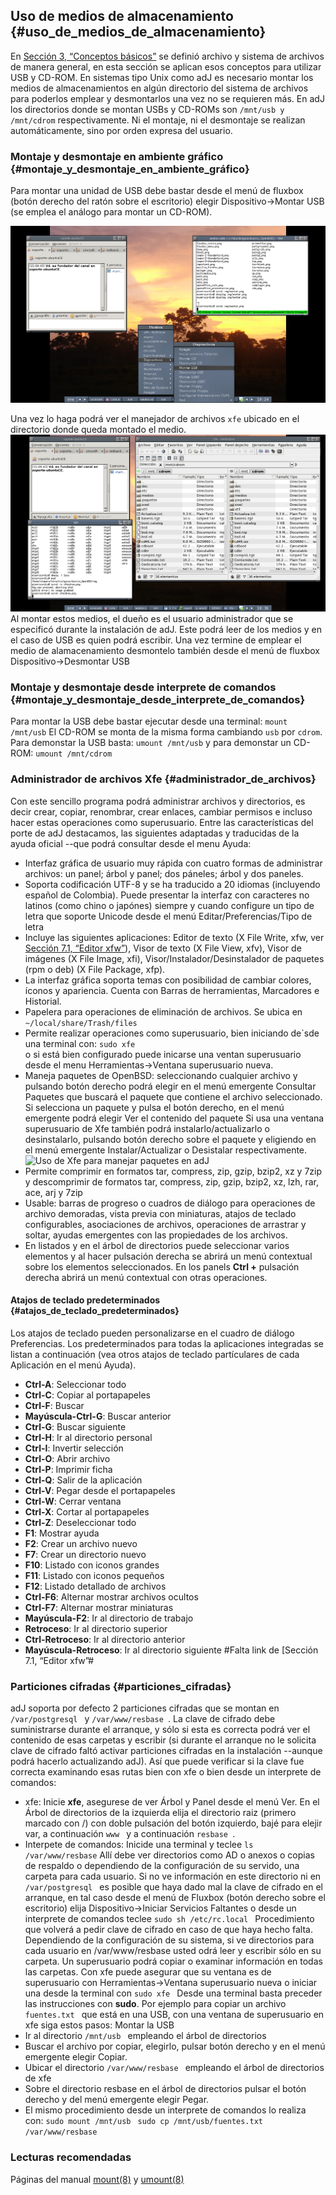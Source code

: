 ## Uso de medios de almacenamiento {#uso_de_medios_de_almacenamiento}

En [Sección 3, “Conceptos básicos”](http://socrates.io/#KaOWf1G) se definió archivo y sistema de archivos de manera 
general, en esta sección se aplican esos conceptos para utilizar USB y CD-ROM.
En sistemas tipo Unix como adJ es necesario montar los medios de almacenamientos en algún directorio del sistema de 
archivos para poderlos emplear y desmontarlos una vez no se requieren más. En adJ los directorios donde se montan 
USBs y CD-ROMs son ```/mnt/usb y /mnt/cdrom``` respectivamente. Ni el montaje, ni el desmontaje se realizan 
automáticamente, sino por orden expresa del usuario.

### Montaje y desmontaje en ambiente gráfico {#montaje_y_desmontaje_en_ambiente_gráfico}

Para montar una unidad de USB debe bastar desde el menú de fluxbox (botón derecho del ratón sobre el escritorio) elegir Dispositivo->Montar USB (se emplea el análogo para montar un CD-ROM).

![](img/montar.png)


Una vez lo haga podrá ver el manejador de archivos ```xfe``` ubicado en el directorio donde queda montado el medio.
![](img/xfecdrom.png)
Al montar estos medios, el dueño es el usuario administrador que se especificó durante la instalación de adJ. 
Este podrá leer de los medios y en el caso de USB es quien podrá escribir.
Una vez termine de emplear el medio de alamacenamiento desmontelo también desde el menú de fluxbox 
Dispositivo->Desmontar USB

### Montaje y desmontaje desde interprete de comandos {#montaje_y_desmontaje_desde_interprete_de_comandos}

Para montar la USB debe bastar ejecutar desde una terminal:
```mount /mnt/usb```
El CD-ROM se monta de la misma forma cambiando ```usb``` por ```cdrom```.
Para demonstar la USB basta:
```umount /mnt/usb```
y para demonstar un CD-ROM:
```umount /mnt/cdrom```
            
### Administrador de archivos Xfe {#administrador_de_archivos}
 
Con este sencillo programa podrá administrar archivos y directorios, es decir crear, copiar, renombrar, crear 
enlaces, cambiar permisos e incluso hacer estas operaciones como superusuario.
Entre las características del porte de adJ destacamos, las siguientes adaptadas y traducidas de la ayuda oficial 
--que podrá consultar desde el menu Ayuda:
  - Interfaz gráfica de usuario muy rápida con cuatro formas de administrar archivos: un panel; árbol y panel; dos 
  páneles; árbol y dos paneles.
   - Soporta codificación UTF-8 y se ha traducido a 20 idiomas (incluyendo español de Colombia). Puede presentar la 
  interfaz con caracteres no latinos (como chino o japónes) siempre y cuando configure un tipo de letra que soporte 
  Unicode desde el menú Editar/Preferencias/Tipo de letra
   - Incluye las siguientes aplicaciones: Editor de texto (X File Write, xfw, ver [Sección 7.1, “Editor xfw”]()), 
   Visor de texto (X File View, xfv), Visor de imágenes (X File Image, xfi), Visor/Instalador/Desinstalador de 
   paquetes (rpm o deb) (X File Package, xfp).
   - La interfaz gráfica soporta temas con posibilidad de cambiar colores, íconos y apariencia. Cuenta con Barras 
   de herramientas, Marcadores e Historial.
   - Papelera para operaciones de eliminación de archivos. Se ubica en ```~/local/share/Trash/files```
   - Permite realizar operaciones como superusuario, bien iniciando de`sde una terminal con:
```sudo xfe```      
o si está bien configurado puede inicarse una ventan superusuario desde el menu Herramientas->Ventana superusuario 
nueva.
   - Maneja paquetes de OpenBSD: seleccionando cualquier archivo y pulsando botón derecho podrá elegir en el menú 
  emergente Consultar Paquetes que buscará el paquete que contiene el archivo seleccionado. Si selecciona un 
  paquete y pulsa el botón derecho, en el menú emergente podrá elegir Ver el contenido del paquete Si usa una 
  ventana superusuario de Xfe también podrá   instalarlo/actualizarlo o desinstalarlo, pulsando botón derecho sobre 
  el paquete y eligiendo en el menú emergente Instalar/Actualizar o Desistalar respectivamente.
 ![Uso de Xfe para manejar paquetes en adJ](img/xfepaq.png)
  - Permite comprimir en formatos tar, compress, zip, gzip, bzip2, xz y 7zip y descomprimir de formatos tar, 
  compress, zip, gzip, bzip2, xz, lzh, rar, ace, arj y 7zip
   - Usable: barras de progreso o cuadros de diálogo para operaciones de archivo demoradas, vista previa con 
   miniaturas, atajos de teclado configurables, asociaciones de archivos, operaciones de arrastrar y soltar, ayudas 
   emergentes con las propiedades de los archivos.
   - En listados y en el árbol de directorios puede seleccionar varios elementos y al hacer pulsación derecha se 
  abrirá un menú contextual sobre los elementos seleccionados. En los panels **Ctrl +** pulsación derecha abrirá un 
  menú contextual con otras operaciones.
 
#### Atajos de teclado predeterminados {#atajos_de_teclado_predeterminados}

Los atajos de teclado pueden personalizarse en el cuadro de diálogo Preferencias. Los predeterminados para todas 
la aplicaciones integradas se listan a continuación (vea otros atajos de teclado partículares de cada Aplicación 
en el menú Ayuda).
  - **Ctrl-A**: Seleccionar todo
  - **Ctrl-C**: Copiar al portapapeles
  - **Ctrl-F**: Buscar
  - **Mayúscula-Ctrl-G**: Buscar anterior
  - **Ctrl-G**: Buscar siguiente
  - **Ctrl-H**: Ir al directorio personal
  - **Ctrl-I**: Invertir selección
  - **Ctrl-O**: Abrir archivo
  - **Ctrl-P**: Imprimir ficha
  - **Ctrl-Q**: Salir de la aplicación
  - **Ctrl-V**: Pegar desde el portapapeles
  - **Ctrl-W**: Cerrar ventana
  - **Ctrl-X**: Cortar al portapapeles
  - **Ctrl-Z**: Deseleccionar todo
  - **F1**: Mostrar ayuda
  - **F2**: Crear un archivo nuevo
  - **F7**: Crear un directorio nuevo
  - **F10**: Listado con iconos grandes
  - **F11**: Listado con iconos pequeños
  - **F12**: Listado detallado de archivos
  - **Ctrl-F6**: Alternar mostrar archivos ocultos
  - **Ctrl-F7**: Alternar mostrar miniaturas
  - **Mayúscula-F2**: Ir al directorio de trabajo
  - **Retroceso**: Ir al directorio superior
  - **Ctrl-Retroceso**: Ir al directorio anterior
  - **Mayúscula-Retroceso**: Ir al directorio siguiente
#Falta link de [Sección 7.1, “Editor xfw”#

### Particiones cifradas {#particiones_cifradas}

adJ soporta por defecto 2 particiones cifradas que se montan en  ```/var/postgresql ``` y  ```/var/www/resbase ```. La clave de cifrado debe suministrarse durante el arranque, y sólo si esta es correcta podrá ver el contenido de esas carpetas y escribir (si durante el arranque no le solicita clave de cifrado faltó activar particiones cifradas en la instalación --aunque podrá hacerlo actualizando adJ). Así que puede verificar si la clave fue correcta examinando esas rutas bien con xfe o bien desde un interprete de comandos:
  - xfe: Inicie **xfe**, asegurese de ver Árbol y Panel desde el menú Ver. En el Árbol de directorios de 
  la izquierda elija el directorio raiz (primero marcado con /) con doble pulsación del botón izquierdo, 
  bajé para elejir var, a continuación  ```www ``` y a continuación  ```resbase ```.
  - Interpete de comandos: Inicide una terminal y teclee
 ```ls /var/www/resbase```
Allí debe ver directorios como AD o anexos o copias de respaldo o dependiendo de la configuración de su servido, 
una carpeta para cada usuario.
Si no ve información en este directorio ni en  ```/var/postgresql ``` es posible que haya dado mal la clave de 
cifrado en el arranque, en tal caso desde el menú de Fluxbox (botón derecho sobre el escritorio) elija 
Dispositivo->Iniciar Servicios Faltantes o desde un interprete de comandos teclee
 ```sudo sh /etc/rc.local ```
Procedimiento que volverá a pedir clave de cifrado en caso de que haya hecho falta.
Dependiendo de la configuración de su sistema, si ve directorios para cada usuario en /var/www/resbase usted 
odrá leer y escribir sólo en su carpeta.
Un superusuario podrá copiar o examinar información en todas las carpetas. Con xfe puede asegurar que su ventana 
es de superusuario con Herramientas->Ventana superusuario nueva o iniciar una desde la terminal con
 ```sudo xfe ```
Desde una terminal basta preceder las instrucciones con **sudo**.
Por ejemplo para copiar un archivo  ```fuentes.txt ``` que está en una USB, con una ventana de superusuario en xfe 
siga estos pasos:
Montar la USB
  - Ir al directorio  ```/mnt/usb ``` empleando el árbol de directorios
  - Buscar el archivo por copiar, elegirlo, pulsar botón derecho y en el menú emergente elegir Copiar.
  - Ubicar el directorio  ```/var/www/resbase ``` empleando el árbol de directorios de xfe
  - Sobre el directorio resbase en el árbol de directorios pulsar el botón derecho y del menú emergente elegir 
  Pegar.
  - El mismo procedimiento desde un interprete de comandos lo realiza con:
 ```sudo mount /mnt/usb ```
 ```sudo cp /mnt/usb/fuentes.txt /var/www/resbase ```

### Lecturas recomendadas 

Páginas del manual [mount(8)](http://socrates.io/#Gjmxv9k) y [umount(8)](http://socrates.io/#Gjmxv9k)
